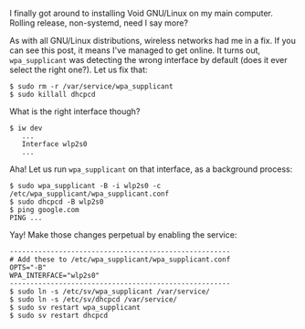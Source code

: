 I finally got around to installing Void GNU/Linux on my main
computer. Rolling release, non-systemd, need I say more?

As with all GNU/Linux distributions, wireless networks had
me in a fix. If you can see this post, it means I've managed
to get online. It turns out, `wpa_supplicant` was detecting the
wrong interface by default (does it ever select the right
one?). Let us fix that:

```
$ sudo rm -r /var/service/wpa_supplicant
$ sudo killall dhcpcd
```

What is the right interface though?

```
$ iw dev
   ...
   Interface wlp2s0
   ...
```

Aha! Let us run `wpa_supplicant` on that interface, as a
background process:

```
$ sudo wpa_supplicant -B -i wlp2s0 -c /etc/wpa_supplicant/wpa_supplicant.conf
$ sudo dhcpcd -B wlp2s0
$ ping google.com
PING ...
```

Yay! Make those changes perpetual by enabling the service:

```
------------------------------------------------------
# Add these to /etc/wpa_supplicant/wpa_supplicant.conf
OPTS="-B"
WPA_INTERFACE="wlp2s0"
------------------------------------------------------
$ sudo ln -s /etc/sv/wpa_supplicant /var/service/
$ sudo ln -s /etc/sv/dhcpcd /var/service/
$ sudo sv restart wpa_supplicant
$ sudo sv restart dhcpcd
```
